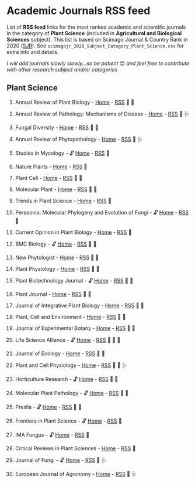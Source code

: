 # Academic Journals RSS feed

List of **RSS feed** links for the most ranked academic and scientific journals in the category of **Plant Science** (included in **Agricultural and Biological Sciences** subject). This list is based on Scimago Journal & Country Rank in 2020 ([SJR](https://www.scimagojr.com)). See `scimagojr_2020_Subject_Category_Plant_Science.csv` for extra info and details.

*I will add journals slowly slowly...so be patient* :blush: *and feel free to contribute with other research subject and/or categories*

<!--#  

Open Access Journal :unlock:

Emoji for all subject areas:

- Agricultural and Biological Sciences :seedling:
- Arts and Humanities :art:
- Biochemistry, Genetics and Molecular Biology :dna:
- Business, Management and Accounting :moneybag:
- Chemical Engineering :goggles:
- Chemistry :test_tube:
- Dentistry :tooth:
- Earth and Planetary Sciences :earth_africa:
- Economics, Econometrics and Finance :chart_with_upwards_trend:
- Energy :battery:
- Environmental Science :volcano:
- Health Professions :ambulance
- Immunology and Microbiology :microbe:
- Material Science :hammer_and_wrench:
- Mathematics :1234:
- Medicine :stethoscope:
- Multidisciplinary :package:
- Neuroscience :brain:
- Nursing :syringe:
- Pharmacology, Toxicology and Pharmaceutics :pill:
- Physics and Astronomy :telescope: 
- Psychology :couch_and_lamp:
- Social Sciences :handshake:
- Veterinary :cat2:

# Table of Contents

1.  [Plant Science](#plantscience)

2.  [Example2](#example2)

-->

## Plant Science

1.  Annual Review of Plant Biology - [Home](https://www.annualreviews.org/journal/arplant) - [RSS](https://www.annualreviews.org/action/showFeed?ui=45mu4&mi=3fndc3&ai=sr&jc=arplant&type=etoc&feed=atom) :seedling: :dna:

2.  Annual Review of Pathology: Mechanisms of Disease - [Home](https://www.annualreviews.org/journal/pathmechdis) - [RSS](https://www.annualreviews.org/action/showFeed?ui=45mu4&mi=3fndc3&ai=1xd&jc=pathmechdis&type=etoc&feed=atom) :seedling: :stethoscope:

3.  Fungal Diversity - [Home](https://www.springer.com/journal/13225) - [RSS](https://link.springer.com/search.rss?search-within=Journal&facet-journal-id=13225&query=) :seedling: :volcano:

4.  Annual Review of Phytopathology - [Home](https://www.annualreviews.org/journal/phyto) - [RSS](https://www.annualreviews.org/action/showFeed?ui=45mu4&mi=3fndc3&ai=sq&jc=phyto&type=etoc&feed=atom) :seedling: :stethoscope:

5.  Studies in Mycology - :unlock: [Home](https://www.journals.elsevier.com/studies-in-mycology) - [RSS](...) :seedling: 

6.  Nature Plants - [Home](https://www.nature.com/nplants/) - [RSS](http://feeds.nature.com/nplants/rss/current) :seedling:

7.  Plant Cell - [Home](https://academic.oup.com/plcell) - [RSS](https://academic.oup.com/rss/site_6317/4077.xml) :seedling: :dna:

8.  Molecular Plant - [Home](https://www.cell.com/molecular-plant/home) - [RSS](https://www.cell.com/molecular-plant/inpress.rss) :seedling: :dna:

9.  Trends in Plant Science - [Home](https://www.cell.com/trends/plant-science/home) - [RSS](https://www.cell.com/trends/plant-science/inpress.rss) :seedling:

10. Persoonia: Molecular Phylogeny and Evolution of Fungi - :unlock: [Home](https://www.persoonia.org) - [RSS](https://api.ingentaconnect.com/content/nhn/pimj/latest?format=rss) :seedling:

11. Current Opinion in Plant Biology - [Home](https://www.journals.elsevier.com/current-opinion-in-plant-biology) - [RSS](https://rss.sciencedirect.com/publication/science/13695266) :seedling:

12. BMC Biology - :unlock: [Home](https://bmcbiol.biomedcentral.com) - [RSS](https://bmcbiol.biomedcentral.com/articles/most-recent/rss.xml) :seedling: :dna: 
13. New Phytologist - [Home](https://nph.onlinelibrary.wiley.com/journal/14698137) - [RSS](https://nph.onlinelibrary.wiley.com/feed/14698137/most-recent) :seedling: :dna:

14. Plant Physiology - [Home](https://academic.oup.com/plphys) - [RSS](https://academic.oup.com/rss/site_6323/4080.xml) :seedling: :dna:

15. Plant Biotechnology Journal - :unlock: [Home](https://onlinelibrary.wiley.com/journal/14677652) - [RSS](https://onlinelibrary.wiley.com/feed/14677652/most-recent) :seedling: :dna:

16. Plant Journal - [Home](https://onlinelibrary.wiley.com/journal/1365313x) - [RSS](https://onlinelibrary.wiley.com/action/showFeed?jc=1365313x&type=etoc&feed=rss) :seedling: :dna:

17. Journal of Integrative Plant Biology - [Home](https://onlinelibrary.wiley.com/journal/17447909) - [RSS](https://onlinelibrary.wiley.com/feed/17447909/most-recent) :seedling: :dna:

18. Plant, Cell and Environment - [Home](https://onlinelibrary.wiley.com/journal/13653040) - [RSS](https://onlinelibrary.wiley.com/feed/13653040/most-recent) :seedling: :dna:

19. Journal of Experimental Botany - [Home](https://academic.oup.com/jxb?login=true) - [RSS](https://academic.oup.com/rss/site_5304/3170.xml) :seedling: :dna:

20. Life Science Alliance - :unlock: [Home](https://www.life-science-alliance.org) - [RSS](https://www.life-science-alliance.org/rss/open.xml) :seedling: :dna: :volcano:

21. Journal of Ecology - [Home](https://besjournals.onlinelibrary.wiley.com/journal/13652745) - [RSS](https://besjournals.onlinelibrary.wiley.com/feed/13652745/most-recent) :seedling: :volcano:

22. Plant and Cell Physiology - [Home](https://academic.oup.com/pcp?login=true) - [RSS](https://academic.oup.com/rss/site_5339/3205.xml) :seedling: :dna: :stethoscope:

23. Horticulture Research - :unlock: [Home](https://www.nature.com/hortres/) - [RSS](http://feeds.nature.com/hortres/rss/current) :seedling: :dna:

24. Molecular Plant Pathology - :unlock: [Home](https://bsppjournals.onlinelibrary.wiley.com/journal/13643703) - [RSS](https://bsppjournals.onlinelibrary.wiley.com/feed/13643703/most-recent) :seedling: :dna:

25. Preslia - :unlock: [Home](http://www.preslia.cz) - [RSS](...) :seedling: :volcano:

26. Frontiers in Plant Science - :unlock: [Home](https://www.frontiersin.org/journals/plant-science) - [RSS](https://www.frontiersin.org/journals/plant-science/rss) :seedling: 

27. IMA Fungus - :unlock: [Home](https://imafungus.biomedcentral.com) - [RSS](https://imafungus.biomedcentral.com/articles/most-recent/rss.xml) :seedling:

28. Critical Reviews in Plant Sciences - [Home](https://www.tandfonline.com/loi/bpts20) - [RSS](https://www.tandfonline.com/feed/rss/bpts20) :seedling:

29. Journal of Fungi - :unlock: [Home](https://www.mdpi.com/journal/jof) - [RSS](https://www.mdpi.com/rss/journal/jof) :seedling: :stethoscope:

30. European Journal of Agronomy - [Home](https://www.sciencedirect.com/journal/european-journal-of-agronomy) - [RSS](https://rss.sciencedirect.com/publication/science/11610301) :seedling: :stethoscope:

<!--# 

## Example2 {name=example2}

-->
